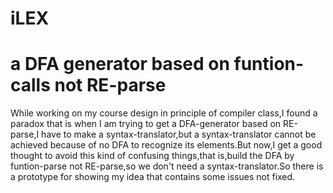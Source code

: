 # iLEX
# a DFA generator based on funtion-calls not RE-parse
  While working on my course design in principle of compiler class,I found a paradox that is when I am trying 
to get a DFA-generator based on RE-parse,I have to make a syntax-translator,but a syntax-translator cannot be
achieved because of no DFA to recognize its elements.But now,I get a good thought to avoid this kind of confusing
things,that is,build the DFA by funtion-parse not RE-parse,so we don't need a syntax-translator.So there is a 
prototype for showing my idea that contains some issues not fixed.
